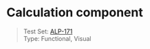 # Calculation component 
> Test Set: [ALP-171](https://everfi.atlassian.net/browse/ALP-171)    
Type: Functional, Visual 

<!-- include: cypress/integration/calculation.js -->
<!-- /include: cypress/integration/calculation.js -->